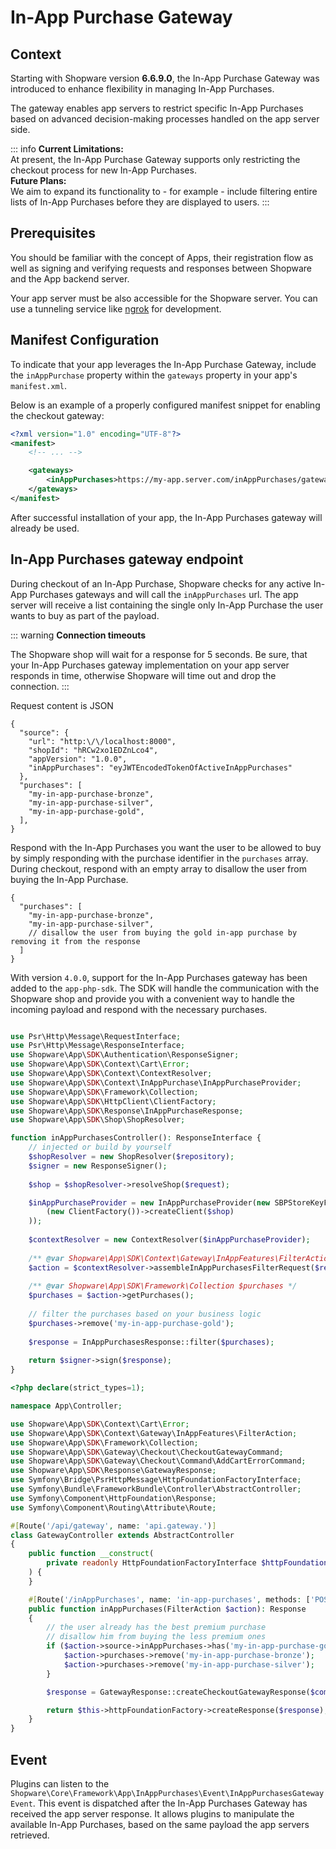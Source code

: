 # In-App Purchase Gateway

## Context

Starting with Shopware version **6.6.9.0**, the In-App Purchase Gateway was introduced to enhance flexibility in managing In-App Purchases.

The gateway enables app servers to restrict specific In-App Purchases based on advanced decision-making processes handled on the app server side.

::: info
**Current Limitations:**  
At present, the In-App Purchase Gateway supports only restricting the checkout process for new In-App Purchases.  
**Future Plans:**  
We aim to expand its functionality to - for example - include filtering entire lists of In-App Purchases before they are displayed to users.
:::

## Prerequisites

You should be familiar with the concept of Apps, their registration flow as well as signing and verifying requests and responses between Shopware and the App backend server.

<PageRef page="../../app-base-guide.md" title="App base guide" />

Your app server must be also accessible for the Shopware server.
You can use a tunneling service like [ngrok](https://ngrok.com/) for development.

## Manifest Configuration

To indicate that your app leverages the In-App Purchase Gateway, include the `inAppPurchase` property within the `gateways` property in your app's `manifest.xml`.

Below is an example of a properly configured manifest snippet for enabling the checkout gateway:

```xml [manifest.xml]
<?xml version="1.0" encoding="UTF-8"?>
<manifest>
    <!-- ... -->

    <gateways>
        <inAppPurchases>https://my-app.server.com/inAppPurchases/gateway</inAppPurchases>
    </gateways>
</manifest>
```

After successful installation of your app, the In-App Purchases gateway will already be used.

## In-App Purchases gateway endpoint

During checkout of an In-App Purchase, Shopware checks for any active In-App Purchases gateways and will call the `inAppPurchases` url.
The app server will receive a list containing the single only In-App Purchase the user wants to buy as part of the payload.

::: warning
**Connection timeouts**

The Shopware shop will wait for a response for 5 seconds.
Be sure, that your In-App Purchases gateway implementation on your app server responds in time,
otherwise Shopware will time out and drop the connection.
:::

<Tabs>

<Tab title="HTTP">

Request content is JSON

```json5
{
  "source": {
    "url": "http:\/\/localhost:8000",
    "shopId": "hRCw2xo1EDZnLco4",
    "appVersion": "1.0.0",
    "inAppPurchases": "eyJWTEncodedTokenOfActiveInAppPurchases"
  },
  "purchases": [
    "my-in-app-purchase-bronze",
    "my-in-app-purchase-silver",
    "my-in-app-purchase-gold",
  ],
}
```

Respond with the In-App Purchases you want the user to be allowed to buy by simply responding with the purchase identifier in the `purchases` array.
During checkout, respond with an empty array to disallow the user from buying the In-App Purchase.

```json5
{
  "purchases": [
    "my-in-app-purchase-bronze",
    "my-in-app-purchase-silver",
    // disallow the user from buying the gold in-app purchase by removing it from the response
  ]
}
```

</Tab>

<Tab title="App PHP SDK">

With version `4.0.0`, support for the In-App Purchases gateway has been added to the `app-php-sdk`.
The SDK will handle the communication with the Shopware shop and provide you with a convenient way to handle the incoming payload and respond with the necessary purchases.

```php

use Psr\Http\Message\RequestInterface;
use Psr\Http\Message\ResponseInterface;
use Shopware\App\SDK\Authentication\ResponseSigner;
use Shopware\App\SDK\Context\Cart\Error;
use Shopware\App\SDK\Context\ContextResolver;
use Shopware\App\SDK\Context\InAppPurchase\InAppPurchaseProvider;
use Shopware\App\SDK\Framework\Collection;
use Shopware\App\SDK\HttpClient\ClientFactory;
use Shopware\App\SDK\Response\InAppPurchaseResponse;
use Shopware\App\SDK\Shop\ShopResolver;

function inAppPurchasesController(): ResponseInterface {
    // injected or build by yourself
    $shopResolver = new ShopResolver($repository);
    $signer = new ResponseSigner();
    
    $shop = $shopResolver->resolveShop($request);

    $inAppPurchaseProvider = new InAppPurchaseProvider(new SBPStoreKeyFetcher(
        (new ClientFactory())->createClient($shop)
    ));
    
    $contextResolver = new ContextResolver($inAppPurchaseProvider);
    
    /** @var Shopware\App\SDK\Context\Gateway\InAppFeatures\FilterAction $action */
    $action = $contextResolver->assembleInAppPurchasesFilterRequest($request, $shop);
    
    /** @var Shopware\App\SDK\Framework\Collection $purchases */
    $purchases = $action->getPurchases();
    
    // filter the purchases based on your business logic
    $purchases->remove('my-in-app-purchase-gold');
    
    $response = InAppPurchasesResponse::filter($purchases);
    
    return $signer->sign($response);
}
```

</Tab>

<Tab title="Symfony Bundle">

```php
<?php declare(strict_types=1);

namespace App\Controller;

use Shopware\App\SDK\Context\Cart\Error;
use Shopware\App\SDK\Context\Gateway\InAppFeatures\FilterAction;
use Shopware\App\SDK\Framework\Collection;
use Shopware\App\SDK\Gateway\Checkout\CheckoutGatewayCommand;
use Shopware\App\SDK\Gateway\Checkout\Command\AddCartErrorCommand;
use Shopware\App\SDK\Response\GatewayResponse;
use Symfony\Bridge\PsrHttpMessage\HttpFoundationFactoryInterface;
use Symfony\Bundle\FrameworkBundle\Controller\AbstractController;
use Symfony\Component\HttpFoundation\Response;
use Symfony\Component\Routing\Attribute\Route;

#[Route('/api/gateway', name: 'api.gateway.')]
class GatewayController extends AbstractController
{
    public function __construct(
        private readonly HttpFoundationFactoryInterface $httpFoundationFactory
    ) {
    }

    #[Route('/inAppPurchases', name: 'in-app-purchases', methods: ['POST'])]
    public function inAppPurchases(FilterAction $action): Response
    {
        // the user already has the best premium purchase
        // disallow him from buying the less premium ones
        if ($action->source->inAppPurchases->has('my-in-app-purchase-gold')) {
            $action->purchases->remove('my-in-app-purchase-bronze');
            $action->purchases->remove('my-in-app-purchase-silver');
        }

        $response = GatewayResponse::createCheckoutGatewayResponse($commands);

        return $this->httpFoundationFactory->createResponse($response);
    }
}
```

</Tab>

</Tabs>

## Event

Plugins can listen to the `Shopware\Core\Framework\App\InAppPurchases\Event\InAppPurchasesGatewayEvent`.
This event is dispatched after the In-App Purchases Gateway has received the app server response.
It allows plugins to manipulate the available In-App Purchases, based on the same payload the app servers retrieved.
